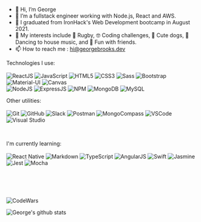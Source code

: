 - 👋 Hi, I’m George
- 👀 I’m  a fullstack engineer working with Node.js, React and AWS.
- 🌱 I  graduated from IronHack's Web Development bootcamp in August 2021.
- 💞️ My interests include 🏉 Rugby, 🤓 Coding challenges, 🐶 Cute dogs, 💃 Dancing to house music, and 🍻 Fun with friends.
- 📫 How to reach me : hi@georgebrooks.dev

[linkedin]: https://www.linkedin.com/in/georgedsbrooks
[email]: mailto:hi@georgebrooks.dev

Technologies I use:
<br/>
<br/>
<img alt='ReactJS' src='https://img.shields.io/badge/-ReactJS-51CBF2?logo=react&logoColor=white&style=plastic' />
<img alt='JavaScript' src='https://img.shields.io/badge/-Javascript-F7DF1E?logo=javascript&logoColor=white&style=plastic' />
<img alt='HTML5' src='https://img.shields.io/badge/-HTML5-E34F26?logo=html5&logoColor=white&style=plastic' />
<img alt='CSS3' src='https://img.shields.io/badge/-CSS3-1572B6?logo=css3&logoColor=white&style=plastic' />
<img alt='Sass' src="https://img.shields.io/badge/-Sass-CC6699?logo=sass&logoColor=white&style=plastic" />
<img alt='Bootstrap' src='https://img.shields.io/badge/-Bootsrap-7952B3?logo=bootstrap&logoColor=white&style=plastic' />
<img alt='Material-UI' src='https://img.shields.io/badge/-Material%20UI-0081CB?logo=Material%20UI&logoColor=white&style=plastic' />
<img alt='Canvas' src='https://img.shields.io/badge/-Canvas-E05F2C?logo=canvas&logoColor=white&style=plastic' />
<br>
<img alt='NodeJS' src='https://img.shields.io/badge/-Node.js-339933?logo=Node.js&logoColor=white&style=plastic' />
<img alt='ExpressJS' src='http://img.shields.io/badge/-Express-black?logo=express&logoColor=white&style=plastic' />
<img alt='NPM' src='https://img.shields.io/badge/-NPM-CB3837?logo=npm&logoColor=white&style=plastic' />
<img alt='MongoDB' src='http://img.shields.io/badge/-MongoDB-47A248?logo=mongodb&logoColor=white&style=plastic' />
<img alt='MySQL' src='https://img.shields.io/badge/-MySQL-4479A1?logo=mysql&logoColor=white&style=plastic' />

Other utilities:
<br/>
<br/>
<img alt='Git' src='https://img.shields.io/badge/-Git-F05032?logo=git&logoColor=white&style=plastic' />
<img alt='GitHub' src='https://img.shields.io/badge/-Github-181717?logo=github&logoColor=white&style=plastic' />
<img alt='Slack' src='https://img.shields.io/badge/-Slack-4A154B?logo=slack&logoColor=white&style=plastic' />
<img alt='Postman' src='https://img.shields.io/badge/-Postman-FF6C37?logo=postman&logoColor=white&style=plastic' />
<img alt='MongoCompass' src='http://img.shields.io/badge/-MongoCompass-47A248?logo=mongodb&logoColor=white&style=plastic' />
<img alt='VSCode' src='https://img.shields.io/badge/-VSCode-007ACC?logo=visual-studio-code&logoColor=white&style=plastic' />
<img alt='Visual Studio' src='https://img.shields.io/badge/-Visual%20Studio-5C2D91?logo=visual-studio&logoColor=white&style=plastic' />

<br/>

I'm currently learning:
<br/>
<br/>
<img alt='React Native' src='https://img.shields.io/badge/-React%20Native-51CBF2?logo=react&logoColor=white&style=plastic' />
<img alt='Markdown' src='https://img.shields.io/badge/-Markdown-000000?logo=markdown&logoColor=white&style=plastic' />
<img alt='TypeScript' src='https://img.shields.io/badge/-TypeScript-007acc?logo=typescript&logoColor=white&style=plastic' />
<img alt='AngularJS' src='https://img.shields.io/badge/-AngularJS-E23237?logo=AngularJS&logoColor=white&style=plastic' />
<img alt='Swift' src='https://img.shields.io/badge/-Swift-FA7343?logo=swift&logoColor=white&style=plastic' />
<img alt='Jasmine' src='https://img.shields.io/badge/-Jasmine-8A4182?logo=jasmine&logoColor=white&style=plastic' />
<img alt='Jest' src='https://img.shields.io/badge/-Jest-FFA787?logo=jest&logoColor=white&style=plastic' />
<img alt='Mocha' src='https://img.shields.io/badge/-Mocha-8D6748?logo=mocha&logoColor=white&style=plastic' />

<br/>
<br/>
<br/>
<br/>
<img alt='CodeWars' src='https://www.codewars.com/users/gdsbrooks/badges/large' />

![George's github stats](https://github-readme-stats.vercel.app/api?username=gdsbrooks&theme=dark&show_icons=true?count_private=true)


[linkedin]: https://www.linkedin.com/in/georgedsbrooks
[email]: mailto:hi@georgebrooks.dev
[whatsapp]: https://wa.me/351
